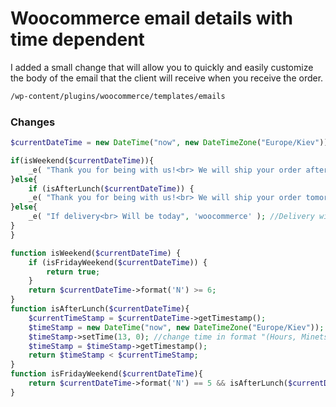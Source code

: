 # Woocommerce email details with time dependent
I added a small change that will allow you to quickly and easily customize the body of the email that the client will receive when you receive the order.

```bash
/wp-content/plugins/woocommerce/templates/emails
```

### Changes

```php
$currentDateTime = new DateTime("now", new DateTimeZone("Europe/Kiev")); //place your time zone, you can find it on ~~ http://php.net/manual/en/timezones.php

if(isWeekend($currentDateTime)){
    _e( "Thank you for being with us!<br> We will ship your order after weekends.", 'woocommerce' ); //Delivery will be after weekends.
}else{
    if (isAfterLunch($currentDateTime)) {
    _e( "Thank you for being with us!<br> We will ship your order tomorrow.", 'woocommerce' ); //Delivery will be TOMORROW.
}else{
    _e( "If delivery<br> Will be today", 'woocommerce' ); //Delivery will be TODAY.
}
}

function isWeekend($currentDateTime) {
    if (isFridayWeekend($currentDateTime)) {
        return true;
    }
    return $currentDateTime->format('N') >= 6;
}
function isAfterLunch($currentDateTime){
    $currentTimeStamp = $currentDateTime->getTimestamp();
    $timeStamp = new DateTime("now", new DateTimeZone("Europe/Kiev")); //place your time zone
    $timeStamp->setTime(13, 0); //change time in format "(Hours, Minets)".
    $timeStamp = $timeStamp->getTimestamp();
    return $timeStamp < $currentTimeStamp;
}
function isFridayWeekend($currentDateTime){
    return $currentDateTime->format('N') == 5 && isAfterLunch($currentDateTime); //if it's time on Friday after lunch, then we use "isWeekend".
}
```
